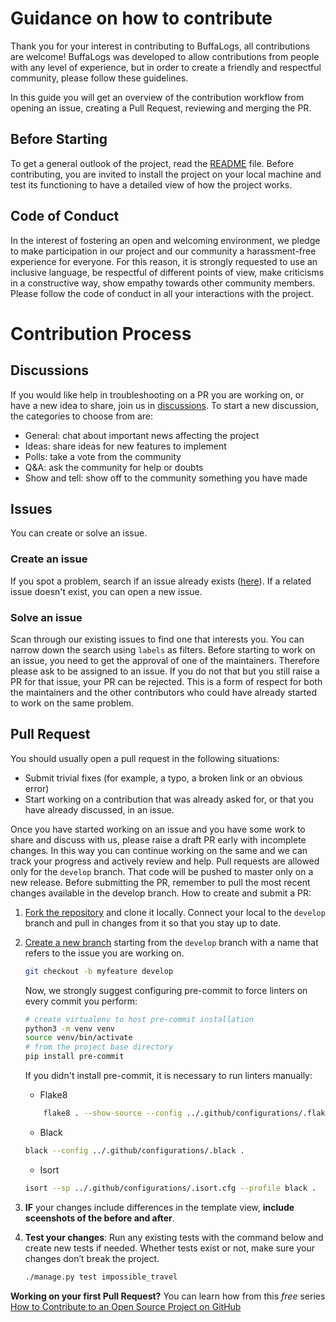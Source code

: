 #   Guidance on how to contribute
Thank you for your interest in contributing to BuffaLogs, all contributions are welcome! 
BuffaLogs was developed to allow contributions from people with any level of experience, but in order to create a friendly and respectful community, please follow these guidelines.

In this guide you will get an overview of the contribution workflow from opening an issue, creating a Pull Request, reviewing and merging the PR. 

##  Before Starting

To get a general outlook  of the project, read the [README](README.md) file.
Before contributing, you are invited to install the project on your local machine and test its functioning to have a detailed view of how the project works. 

##  Code of Conduct
In the interest of fostering an open and welcoming environment, we pledge to make participation in our project and our community a harassment-free experience for everyone. For this reason, it is strongly requested to use an inclusive language, be respectful of different points of view, make criticisms in a constructive way, show empathy towards other community members.
Please follow the code of conduct in all your interactions with the project.

#  Contribution Process
## Discussions
If you would like help in troubleshooting on a PR you are working on, or have a new idea to share, join us in [discussions](https://github.com/certego/BuffaLogs/discussions).
To start a new discussion, the categories to choose from are: 
*   General: chat about important news affecting the project
*   Ideas: share ideas for new features to implement
*   Polls: take a vote from the community
*   Q&A: ask the community for help or doubts
*   Show and tell: show off to the community something you have made

## Issues
You can create or solve an issue. 
###    Create an issue
If you spot a problem, search if an issue already exists ([here](https://github.com/certego/BuffaLogs/issues)). If a related issue doesn't exist, you can open a new issue.

###    Solve an issue
Scan through our existing issues to find one that interests you. You can narrow down the search using `labels` as filters. Before starting to work on an issue, you need to get the approval of one of the maintainers. Therefore please ask to be assigned to an issue. If you do not that but you still raise a PR for that issue, your PR can be rejected. This is a form of respect for both the maintainers and the other contributors who could have already started to work on the same problem.

## Pull Request
You should usually open a pull request in the following situations:
*   Submit trivial fixes (for example, a typo, a broken link or an obvious error)
*   Start working on a contribution that was already asked for, or that you have already discussed, in an issue.

Once you have started working on an issue and you have some work to share and discuss with us, please raise a draft PR early with incomplete changes. In this way you can continue working on the same and we can track your progress and actively review and help.
Pull requests are allowed only for the `develop` branch. That code will be pushed to master only on a new release. Before submitting the PR, remember to pull the most recent changes available in the develop branch.
How to create and submit a PR:
1.  [Fork the repository](https://docs.github.com/en/get-started/quickstart/contributing-to-projects) and clone it locally. Connect your local to the `develop` branch and pull in changes from it so that you stay up to date. 
2.  [Create a new branch](https://docs.github.com/en/get-started/quickstart/github-flow) starting from the `develop` branch with a name that refers to the issue you are working on.
    ```bash
    git checkout -b myfeature develop
    ```
    Now, we strongly suggest configuring pre-commit to force linters on every commit you perform:
    ```bash
    # create virtualenv to host pre-commit installation
    python3 -m venv venv
    source venv/bin/activate
    # from the project base directory
    pip install pre-commit
    ```
    If you didn't install pre-commit, it is necessary to run linters manually:
    *   Flake8
    ```bash
        flake8 . --show-source --config ../.github/configurations/.flake8
    ```
    *   Black
    ```bash
    black --config ../.github/configurations/.black .
    ```
    *   Isort
    ```bash
    isort --sp ../.github/configurations/.isort.cfg --profile black .
    ```

3.  **IF** your changes include differences in the template view, **include sceenshots of the before and after**.
4.  **Test your changes**: Run any existing tests with the command below and create new tests if needed. Whether tests exist or not, make sure your changes don’t break the project.
    ```bash
    ./manage.py test impossible_travel
    ```
**Working on your first Pull Request?** You can learn how from this *free* series [How to Contribute to an Open Source Project on GitHub](https://kcd.im/pull-request) 
